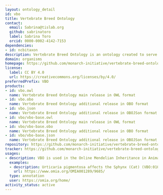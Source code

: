 ```yaml
---
layout: ontology_detail
id: vbo
title: Vertebrate Breed Ontology
contact:
  email: Sabrina@tislab.org
  github: sabrinatoro
  label: Sabrina Toro
  orcid: 0000-0002-4142-7153
dependencies:
- id: ncbitaxon
description: Vertebrate Breed Ontology is an ontology created to serve as a single computable resource for vertebrate breed names.
domain: organisms
homepage: https://github.com/monarch-initiative/vertebrate-breed-ontology
license:
  label: CC BY 4.0
  url: https://creativecommons.org/licenses/by/4.0/
preferredPrefix: VBO
products:
- id: vbo.owl
  name: Vertebrate Breed Ontology main release in OWL format
- id: vbo.obo
  name: Vertebrate Breed Ontology additional release in OBO format
- id: vbo.json
  name: Vertebrate Breed Ontology additional release in OBOJSon format
- id: vbo/vbo-base.owl
  name: Vertebrate Breed Ontology main release in OWL format
- id: vbo/vbo-base.obo
  name: Vertebrate Breed Ontology additional release in OBO format
- id: vbo/vbo-base.json
  name: Vertebrate Breed Ontology additional release in OBOJSon format
repository: https://github.com/monarch-initiative/vertebrate-breed-ontology
tracker: https://github.com/monarch-initiative/vertebrate-breed-ontology/issues
usages:
- description: VBO is used in the Online Mendelian Inheritance in Animals (OMIA) for breed annotations.
  examples:
  - description: Urticaria pigmentosa affects the Sphynx (Cat) (VBO:0100230) breed.
    url: https://www.omia.org/OMIA001289/9685/
  type: annotation
  user: https://omia.org/home/
activity_status: active
---
```

